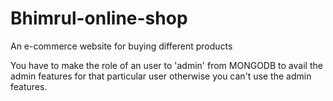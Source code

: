 # Bhimrul-online-shop
An e-commerce website for buying different products


You have to make the role of an user to 'admin' from MONGODB to avail the admin features for that particular user otherwise you can't use the admin features.
